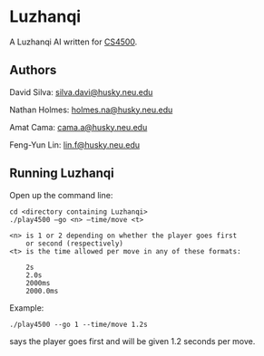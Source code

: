 Luzhanqi
======================

A Luzhanqi AI written for [CS4500](http://www.ccs.neu.edu/course/cs4500sp14/).

Authors
----------------------

David Silva: silva.davi@husky.neu.edu

Nathan Holmes: holmes.na@husky.neu.edu

Amat Cama: cama.a@husky.neu.edu

Feng-Yun Lin: lin.f@husky.neu.edu

Running Luzhanqi
----------------------

Open up the command line:

    cd <directory containing Luzhanqi>
    ./play4500 —go <n> —time/move <t>

    <n> is 1 or 2 depending on whether the player goes first
        or second (respectively)
    <t> is the time allowed per move in any of these formats:

        2s
        2.0s
        2000ms
        2000.0ms

Example:

    ./play4500 --go 1 --time/move 1.2s

says the player goes first and will be given 1.2 seconds per move.
